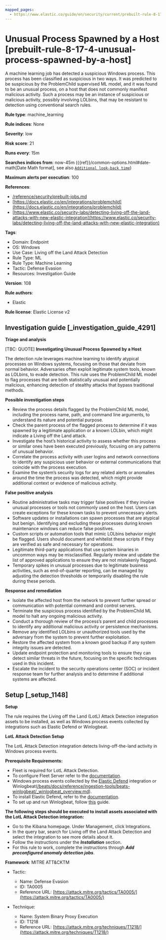 ```yaml
---
mapped_pages:
  - https://www.elastic.co/guide/en/security/current/prebuilt-rule-8-17-4-unusual-process-spawned-by-a-host.html
---
```


# Unusual Process Spawned by a Host [prebuilt-rule-8-17-4-unusual-process-spawned-by-a-host]

A machine learning job has detected a suspicious Windows process. This process has been classified as suspicious in two ways. It was predicted to be suspicious by the ProblemChild supervised ML model, and it was found to be an unusual process, on a host that does not commonly manifest malicious activity. Such a process may be an instance of suspicious or malicious activity, possibly involving LOLbins, that may be resistant to detection using conventional search rules.

**Rule type**: machine_learning

**Rule indices**: None

**Severity**: low

**Risk score**: 21

**Runs every**: 15m

**Searches indices from**: now-45m ({{ref}}/common-options.html#date-math[Date Math format], see also [`Additional look-back time`](docs-content://solutions/security/detect-and-alert/create-detection-rule.md#rule-schedule))

**Maximum alerts per execution**: 100

**References**:

* [/reference/security/prebuilt-jobs.md](/reference/prebuilt-jobs.md)
* [https://docs.elastic.co/en/integrations/problemchild](https://docs.elastic.co/en/integrations/problemchild)
* [https://www.elastic.co/security-labs/detecting-living-off-the-land-attacks-with-new-elastic-integration](https://www.elastic.co/security-labs/detecting-living-off-the-land-attacks-with-new-elastic-integration)

**Tags**:

* Domain: Endpoint
* OS: Windows
* Use Case: Living off the Land Attack Detection
* Rule Type: ML
* Rule Type: Machine Learning
* Tactic: Defense Evasion
* Resources: Investigation Guide

**Version**: 108

**Rule authors**:

* Elastic

**Rule license**: Elastic License v2

## Investigation guide [_investigation_guide_4291]

**Triage and analysis**

[TBC: QUOTE]
**Investigating Unusual Process Spawned by a Host**

The detection rule leverages machine learning to identify atypical processes on Windows systems, focusing on those that deviate from normal behavior. Adversaries often exploit legitimate system tools, known as LOLbins, to evade detection. This rule uses the ProblemChild ML model to flag processes that are both statistically unusual and potentially malicious, enhancing detection of stealthy attacks that bypass traditional methods.

**Possible investigation steps**

* Review the process details flagged by the ProblemChild ML model, including the process name, path, and command line arguments, to understand its nature and potential purpose.
* Check the parent process of the flagged process to determine if it was spawned by a legitimate application or a known LOLbin, which might indicate a Living off the Land attack.
* Investigate the host’s historical activity to assess whether this process or similar ones have been executed previously, focusing on any patterns of unusual behavior.
* Correlate the process activity with user logins and network connections to identify any suspicious user behavior or external communications that coincide with the process execution.
* Examine the system’s security logs for any related alerts or anomalies around the time the process was detected, which might provide additional context or evidence of malicious activity.

**False positive analysis**

* Routine administrative tasks may trigger false positives if they involve unusual processes or tools not commonly used on the host. Users can create exceptions for these known tasks to prevent unnecessary alerts.
* Software updates or installations can spawn processes that are atypical but benign. Identifying and excluding these processes during known maintenance windows can reduce false positives.
* Custom scripts or automation tools that mimic LOLbins behavior might be flagged. Users should document and whitelist these scripts if they are verified as safe and necessary for operations.
* Legitimate third-party applications that use system binaries in uncommon ways may be misclassified. Regularly review and update the list of approved applications to ensure they are not mistakenly flagged.
* Temporary spikes in unusual processes due to legitimate business activities, such as end-of-quarter reporting, can be managed by adjusting the detection thresholds or temporarily disabling the rule during these periods.

**Response and remediation**

* Isolate the affected host from the network to prevent further spread or communication with potential command and control servers.
* Terminate the suspicious process identified by the ProblemChild ML model to halt any ongoing malicious activity.
* Conduct a thorough review of the process’s parent and child processes to identify any additional malicious activity or persistence mechanisms.
* Remove any identified LOLbins or unauthorized tools used by the adversary from the system to prevent further exploitation.
* Restore the affected system from a known good backup if any system integrity issues are detected.
* Update endpoint protection and monitoring tools to ensure they can detect similar threats in the future, focusing on the specific techniques used in this incident.
* Escalate the incident to the security operations center (SOC) or incident response team for further analysis and to determine if additional systems are affected.


## Setup [_setup_1148]

**Setup**

The rule requires the Living off the Land (LotL) Attack Detection integration assets to be installed, as well as Windows process events collected by integrations such as Elastic Defend or Winlogbeat.

**LotL Attack Detection Setup**

The LotL Attack Detection integration detects living-off-the-land activity in Windows process events.

**Prerequisite Requirements:**

* Fleet is required for LotL Attack Detection.
* To configure Fleet Server refer to the [documentation](docs-content://reference/ingestion-tools/fleet/fleet-server.md).
* Windows process events collected by the [Elastic Defend](https://docs.elastic.co/en/integrations/endpoint) integration or Winlogbeat([/beats/docs/reference/ingestion-tools/beats-winlogbeat/_winlogbeat_overview.md](beats://reference/winlogbeat/_winlogbeat_overview.md)).
* To install Elastic Defend, refer to the [documentation](docs-content://solutions/security/configure-elastic-defend/install-elastic-defend.md).
* To set up and run Winlogbeat, follow [this](beats://reference/winlogbeat/winlogbeat-installation-configuration.md) guide.

**The following steps should be executed to install assets associated with the LotL Attack Detection integration:**

* Go to the Kibana homepage. Under Management, click Integrations.
* In the query bar, search for Living off the Land Attack Detection and select the integration to see more details about it.
* Follow the instructions under the ***Installation*** section.
* For this rule to work, complete the instructions through ***Add preconfigured anomaly detection jobs***.

**Framework**: MITRE ATT&CKTM

* Tactic:

    * Name: Defense Evasion
    * ID: TA0005
    * Reference URL: [https://attack.mitre.org/tactics/TA0005/](https://attack.mitre.org/tactics/TA0005/)

* Technique:

    * Name: System Binary Proxy Execution
    * ID: T1218
    * Reference URL: [https://attack.mitre.org/techniques/T1218/](https://attack.mitre.org/techniques/T1218/)



